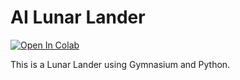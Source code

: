 # AI Lunar Lander

[![Open In Colab](https://colab.research.google.com/assets/colab-badge.svg)](https://colab.research.google.com/github/Shiftscorp29/Lunar-Lander/blob/main/lunarlander.ipynb)



This is a Lunar Lander using Gymnasium and Python.
